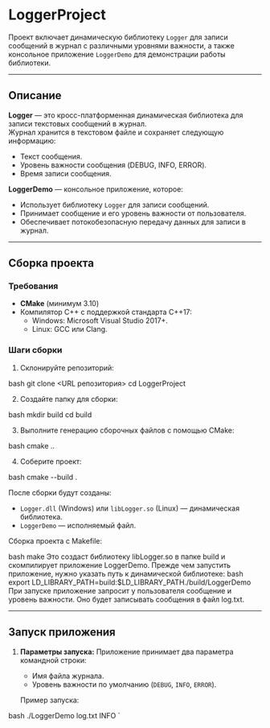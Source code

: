 # LoggerProject

Проект включает динамическую библиотеку `Logger` для записи сообщений в журнал с различными уровнями важности, а также консольное приложение `LoggerDemo` для демонстрации работы библиотеки.

---

## Описание

**Logger** — это кросс-платформенная динамическая библиотека для записи текстовых сообщений в журнал.  
Журнал хранится в текстовом файле и сохраняет следующую информацию:
- Текст сообщения.
- Уровень важности сообщения (DEBUG, INFO, ERROR).
- Время записи сообщения.

**LoggerDemo** — консольное приложение, которое:
- Использует библиотеку `Logger` для записи сообщений.
- Принимает сообщение и его уровень важности от пользователя.
- Обеспечивает потокобезопасную передачу данных для записи в журнал.

---

## Сборка проекта

### Требования
- **CMake** (минимум 3.10)
- Компилятор C++ с поддержкой стандарта C++17:
  - Windows: Microsoft Visual Studio 2017+.
  - Linux: GCC или Clang.

### Шаги сборки

1. Склонируйте репозиторий:
    
bash
    git clone <URL репозитория>
    cd LoggerProject
   

2. Создайте папку для сборки:
    
bash
    mkdir build
    cd build
   

3. Выполните генерацию сборочных файлов с помощью CMake:
    
bash
    cmake ..
   

4. Соберите проект:
    
bash
    cmake --build .
   

После сборки будут созданы:
- `Logger.dll` (Windows) или `libLogger.so` (Linux) — динамическая библиотека.
- `LoggerDemo` — исполняемый файл.

Сборка проекта с Makefile:
    
bash
    make
Это создаст библиотеку libLogger.so в папке build и скомпилирует приложение LoggerDemo.
Прежде чем запустить приложение, нужно указать путь к динамической библиотеке:
bash
    export LD_LIBRARY_PATH=build:$LD_LIBRARY_PATH./build/LoggerDemo
При запуске приложение запросит у пользователя сообщение и уровень важности. Оно будет записывать сообщения в файл log.txt.


---

## Запуск приложения

1. **Параметры запуска:**
   Приложение принимает два параметра командной строки:
   - Имя файла журнала.
   - Уровень важности по умолчанию (`DEBUG`, `INFO`, `ERROR`).

   Пример запуска:
   
bash
   ./LoggerDemo log.txt INFO
`
